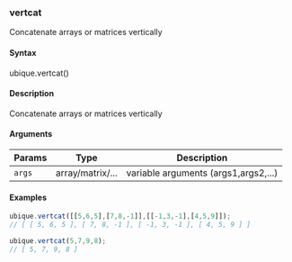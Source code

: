 ### vertcat

Concatenate arrays or matrices vertically


#### Syntax

ubique.vertcat()


#### Description

Concatenate arrays or matrices vertically  



#### Arguments

|Params|Type|Description
|---------|----|-----------
|`args` | array/matrix/... | variable arguments (args1,args2,...)


#### Examples

```js
ubique.vertcat([[5,6,5],[7,8,-1]],[[-1,3,-1],[4,5,9]]);
// [ [ 5, 6, 5 ], [ 7, 8, -1 ], [ -1, 3, -1 ], [ 4, 5, 9 ] ]

ubique.vertcat(5,7,9,8);
// [ 5, 7, 9, 8 ]
```

